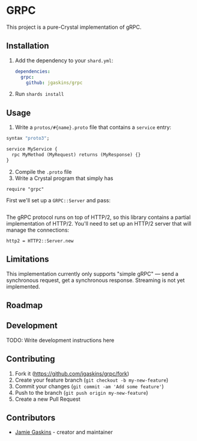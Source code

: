 # GRPC

This project is a pure-Crystal implementation of gRPC.

## Installation

1. Add the dependency to your `shard.yml`:

   ```yaml
   dependencies:
     grpc:
       github: jgaskins/grpc
   ```

2. Run `shards install`

## Usage

1. Write a `protos/#{name}.proto` file that contains a `service` entry:

  ```protobuf
  syntax "proto3";

  service MyService {
    rpc MyMethod (MyRequest) returns (MyResponse) {}
  }
  ```

2. Compile the `.proto` file
  1. Write a Crystal program that simply has

```crystal
require "grpc"
```

First we'll set up a `GRPC::Server` and pass:

```crystal
```

The gRPC protocol runs on top of HTTP/2, so this library contains a partial implementation of HTTP/2. You'll need to set up an HTTP/2 server that will manage the connections:

```crystal
http2 = HTTP2::Server.new
```

## Limitations

This implementation currently only supports "simple gRPC" — send a synchronous request, get a synchronous response. Streaming is not yet implemented.

## Roadmap

## Development

TODO: Write development instructions here

## Contributing

1. Fork it (<https://github.com/jgaskins/grpc/fork>)
2. Create your feature branch (`git checkout -b my-new-feature`)
3. Commit your changes (`git commit -am 'Add some feature'`)
4. Push to the branch (`git push origin my-new-feature`)
5. Create a new Pull Request

## Contributors

- [Jamie Gaskins](https://github.com/jgaskins) - creator and maintainer
